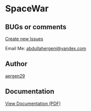 # SpaceWar
## BUGs or comments

[Create new Issues](https://github.com/aergen29/SpaceWar/issues)

Email Me: abdullahergeni@yandex.com

## Author
[aergen29](https://twitter.com/aergen29)

## Documentation
[View Documentation (PDF)](https://github.com/aergen29/SpaceWar/blob/master/documentation.pdf)
